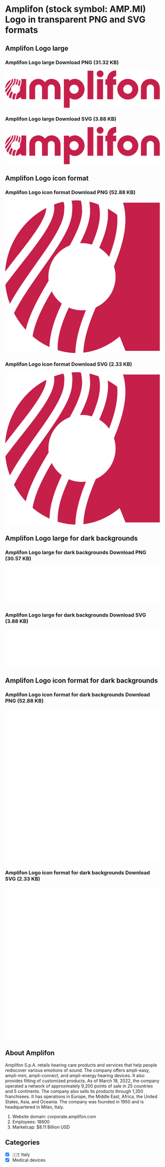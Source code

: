 # Amplifon (stock symbol: AMP.MI) Logo in transparent PNG and SVG formats

## Amplifon Logo large

### Amplifon Logo large Download PNG (31.32 KB)

![Amplifon Logo large Download PNG (31.32 KB)](/img/orig/AMP.MI_BIG-6be6c065.png)

### Amplifon Logo large Download SVG (3.88 KB)

![Amplifon Logo large Download SVG (3.88 KB)](/img/orig/AMP.MI_BIG-59993539.svg)

## Amplifon Logo icon format

### Amplifon Logo icon format Download PNG (52.88 KB)

![Amplifon Logo icon format Download PNG (52.88 KB)](/img/orig/AMP.MI-a8d9c618.png)

### Amplifon Logo icon format Download SVG (2.33 KB)

![Amplifon Logo icon format Download SVG (2.33 KB)](/img/orig/AMP.MI-3e578dfe.svg)

## Amplifon Logo large for dark backgrounds

### Amplifon Logo large for dark backgrounds Download PNG (30.57 KB)

![Amplifon Logo large for dark backgrounds Download PNG (30.57 KB)](/img/orig/AMP.MI_BIG.D-c95f21dd.png)

### Amplifon Logo large for dark backgrounds Download SVG (3.88 KB)

![Amplifon Logo large for dark backgrounds Download SVG (3.88 KB)](/img/orig/AMP.MI_BIG.D-1ecc47e0.svg)

## Amplifon Logo icon format for dark backgrounds

### Amplifon Logo icon format for dark backgrounds Download PNG (52.88 KB)

![Amplifon Logo icon format for dark backgrounds Download PNG (52.88 KB)](/img/orig/AMP.MI.D-01fc7380.png)

### Amplifon Logo icon format for dark backgrounds Download SVG (2.33 KB)

![Amplifon Logo icon format for dark backgrounds Download SVG (2.33 KB)](/img/orig/AMP.MI.D-b3640414.svg)

## About Amplifon

Amplifon S.p.A. retails hearing care products and services that help people rediscover various emotions of sound. The company offers ampli-easy, ampli-mini, ampli-connect, and ampli-energy hearing devices. It also provides fitting of customized products. As of March 18, 2022, the company operated a network of approximately 9,200 points of sale in 25 countries and 5 continents. The company also sells its products through 1,350 franchisees. It has operations in Europe, the Middle East, Africa, the United States, Asia, and Oceania. The company was founded in 1950 and is headquartered in Milan, Italy.

1. Website domain: corporate.amplifon.com
2. Employees: 18600
3. Marketcap: $8.11 Billion USD


## Categories
- [x] 🇮🇹 Italy
- [x] Medical devices
